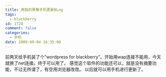 ```yaml
---
title: 用我的黑莓手机更新BLog
tags:
  - blackberry
id: 1728
comment: false
categories:
  - 手机
date: 2009-09-04 16:35:00
---
```


前两天给手机装了个”wordpress for blackberry”。开始用wap连接不能用，今天就换了net连接。终于可以用了。
感觉这个软件的功能还可以，就是没有摘要功能，不过无所谓了，有空用浏览器改改。
以后就可以用手机进行更新了。